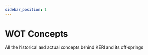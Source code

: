 ```yaml
---
sidebar_position: 1
---
```


# WOT Concepts

All the historical and actual concepts behind KERI and its off-springs
